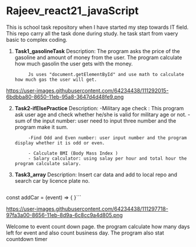 # Rajeev_react21_javaScript
This is school task repository when I have started my step towards IT field. 
This repo carry all the task done during study. he task start from vaery basic to complex coding.

1. **Task1_gasolineTask**
Description: The program asks the price of the gasoline and amount of money from the user.
            The program calculate how much gasolin the user gets with the money.


            Js uses "document.getElementById" and use math to calculate how much gas the user will get.

https://user-images.githubusercontent.com/64234438/111292015-6bdbba80-8650-11eb-95a8-3647d4d48fe9.png


2. **Task2-ifElsePractice**
Description: -Military age check : This program ask user age and check whether he/she is valid for military age or not.
            -sum of the input number: user need to input three number and the program make it sum.

            -Find Odd and Even number: user input number and the program display whether it is odd or even.

            - Calculate BMI (Body Mass Index )
            - Salary calculator: using salay per hour and total hour the program calculate salary.

3. **Task3_array** 
    Description: Insert car data and add to local repo and search car by licence plate no.

    ```js let carArray =[]; // //new array for object
const addCar = (event) => {  }```

https://user-images.githubusercontent.com/64234438/111297718-97fa3a00-8656-11eb-8d9a-6c8cc9a4d805.png


            
Welcome to event count down page.
the program calculate how many days left for event and also count business day.
The program also stat countdown timer
